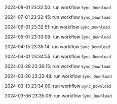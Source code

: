 2024-08-01 23:32:50: run workflow `Sync_Download` 

2024-07-01 23:32:45: run workflow `Sync_Download` 

2024-06-01 23:32:51: run workflow `Sync_Download` 

2024-05-01 23:33:09: run workflow `Sync_Download` 

2024-04-15 23:35:14: run workflow `Sync_Download` 

2024-04-01 23:34:55: run workflow `Sync_Download` 

2024-03-28 23:36:15: run workflow `Sync_Download` 

2024-03-20 23:33:48: run workflow `Sync_Download` 

2024-03-13 23:34:00: run workflow `Sync_Download` 

2024-03-06 23:35:08: run workflow `Sync_Download` 


